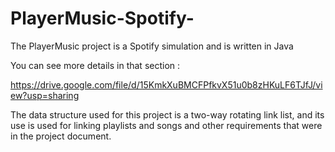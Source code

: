 # PlayerMusic-Spotify-

The PlayerMusic project is a Spotify simulation and is written in Java

You can see more details in that section : 

https://drive.google.com/file/d/15KmkXuBMCFPfkvX51u0b8zHKuLF6TJfJ/view?usp=sharing

The data structure used for this project is a two-way rotating link list, and its use is used for linking playlists and songs and other requirements that were in the project document.
